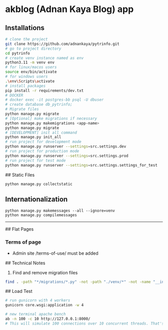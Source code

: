 
# akblog (Adnan Kaya Blog) app

## Installations

```bash
# clone the project
git clone https://github.com/adnankaya/pytrinfo.git
# go to project directory
cd pytrinfo
# create venv instance named as env
python3.11 -m venv env
# for linux/macos users
source env/bin/activate
# for windows users
.\env\Scripts\activate
# install packages
pip install -r requirements/dev.txt
# DOCKER
# docker exec -it postgres-bb psql -U dbuser
# create database db_pytrinfo;
# Migrate files
python manage.py migrate
# [Optional] make migrations if necessary
python manage.py makemigrations <app-name>
python manage.py migrate
# [DEVELOPMENT] init all command
python manage.py init_all
# run project for development mode
python manage.py runserver --settings=src.settings.dev
# run project for production mode
python manage.py runserver --settings=src.settings.prod
# run project for test mode
python manage.py runserver --settings=src.settings.settings_for_test
```
## Static Files
```
python manage.py collectstatic
```

## Internationalization
```
python manage.py makemessages --all --ignore=venv
python manage.py compilemessages
```

---
## Flat Pages
### Terms of page
- Admin site /terms-of-use/ must be added


## Technical Notes

1. Find and remove migration files
```bash
find . -path "*/migrations/*.py" -not -path "./venv/*" -not -name "__init__.py" -delete
```

## Load Test
```bash
# run gunicorn with 4 workers
gunicorn core.wsgi:application -w 4

# new terminal apache bench
ab -n 100 -c 10 http://127.0.0.1:8000/
# This will simulate 100 connections over 10 concurrent threads. That's 100 requests, 10 at a time.
```